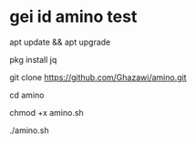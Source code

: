 # gei id amino test


apt update && apt upgrade

pkg install jq

git clone https://github.com/Ghazawi/amino.git

cd amino

chmod +x amino.sh

./amino.sh
